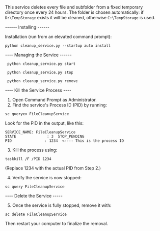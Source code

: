 This service deletes every file and subfolder from a fixed temporary directory
once every 24 hours.  The folder is chosen automatically: if
`D:\TempStorage` exists it will be cleaned, otherwise `C:\TempStorage` is used.

------ Installing ------

Installation (run from an elevated command prompt):
````
python cleanup_service.py --startup auto install
````
  
---- Managing the Service ------

````
 python cleanup_service.py start
````
````
 python cleanup_service.py stop
````
````
 python cleanup_service.py remove
````

---- Kill the Service Process ----
1) Open Command Prompt as Administrator.
2) Find the service's Process ID (PID) by running:
````
sc queryex FileCleanupService
````
Look for the PID in the output, like this:
````
SERVICE_NAME: FileCleanupService
STATE              : 3  STOP_PENDING
PID               : 1234  <---- This is the process ID
````
3) Kill the process using:
````
taskkill /F /PID 1234
````
(Replace 1234 with the actual PID from Step 2.)

4) Verify the service is now stopped:
````
sc query FileCleanupService
````
---- Delete the Service -----

5) Once the service is fully stopped, remove it with:
````
sc delete FileCleanupService
````
Then restart your computer to finalize the removal.

